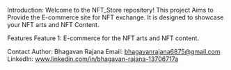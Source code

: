 Introduction: Welcome to the NFT_Store repository! This project Aims to Provide the E-commerce site for NFT exchange. It is designed to showcase your NFT arts and NFT Content.

Features Feature 1: E-commerce for the NFT arts and NFT content.

Contact Author: Bhagavan Rajana Email: bhagavanrajana6875@gmail.com LinkedIn: www.linkedin.com/in/bhagavan-rajana-13706717a
